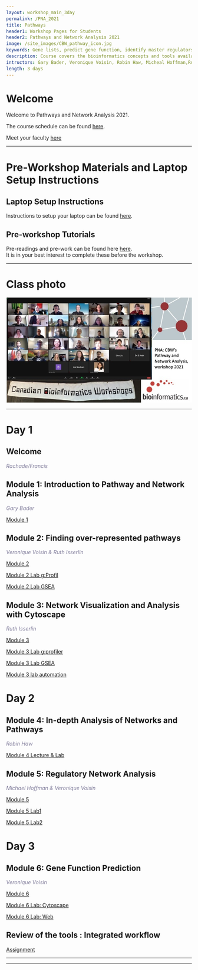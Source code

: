 ```yaml
---
layout: workshop_main_3day
permalink: /PNA_2021
title: Pathways
header1: Workshop Pages for Students
header2: Pathways and Network Analysis 2021
image: /site_images/CBW_pathway_icon.jpg
keywords: Gene lists, predict gene function, identify master regulators
description: Course covers the bioinformatics concepts and tools available for interpreting a gene list using pathway and network information. 
intructors: Gary Bader, Veronique Voisin, Robin Haw, Micheal Hoffman,Ruth Isserlin
length: 3 days
---
```

# Welcome 

Welcome to Pathways and Network Analysis 2021.  

The course schedule can be found [here](https://bioinformaticsdotca.github.io/PNA_2021_schedule).  

Meet your faculty [here](https://baderlab.github.io/CBW_Pathways_2021/index.html#meet-your-faculty)  

***

# Pre-Workshop Materials and Laptop Setup Instructions <a id="preworkshop"></a>

## Laptop Setup Instructions

Instructions to setup your laptop can be found [here](https://baderlab.github.io/CBW_Pathways_2020/welcome.html#pre-workshop).

## Pre-workshop Tutorials

Pre-readings and pre-work can be found here [here](https://baderlab.github.io/CBW_Pathways_2020/welcome.html#pre-workshop-tutorials).  
It is in your best interest to complete these before the workshop.

***


# Class photo

<img src="https://github.com/bioinformatics-ca/PNA_2021/blob/master/PNAClass2021.jpg?raw=true" alt="Class Photo" width="750" />

***  

# Day 1 <a id="day1"></a>

##  Welcome 

  *<font color="#827e9c">Rachade/Francis</font>* 

##  Module 1: Introduction to Pathway and Network Analysis 

  *<font color="#827e9c">Gary Bader</font>*
  
  [Module 1](https://baderlab.github.io/CBW_Pathways_2021/intro.html)
    
##  Module 2: Finding over-represented pathways 

  *<font color="#827e9c">Veronique Voisin & Ruth Isserlin</font>*
  
  [Module 2](https://baderlab.github.io/CBW_Pathways_2021/module-2-finding-over-represented-pathways-veronique-voisin.html)
  
  [Module 2 Lab g:Profil](https://baderlab.github.io/CBW_Pathways_2021/gprofiler-lab.html)
  
  [Module 2 Lab GSEA](https://baderlab.github.io/CBW_Pathways_2021/gsea-lab.html)
  
## Module 3: Network Visualization and Analysis with Cytoscape

 *<font color="#827e9c">Ruth Isserlin</font>*  
  
 [Module 3](https://baderlab.github.io/CBW_Pathways_2021/module-3-network-visualization-and-analysis-with-cytoscape.html)
 
 [Module 3 Lab g:profiler](https://baderlab.github.io/CBW_Pathways_2021/gprofiler-mod3.html)
 
 [Module 3 Lab GSEA](https://baderlab.github.io/CBW_Pathways_2021/gsea-mod3.html)
 
 [Module 3 lab automation](https://baderlab.github.io/CBW_Pathways_2021/automation.html)
 
# Day 2 <a id="day2"></a>

##  Module 4: In-depth Analysis of Networks and Pathways

  *<font color="#827e9c">Robin Haw</font>*
  
  [Module 4 Lecture & Lab](https://baderlab.github.io/CBW_Pathways_2021/module-4-in-depth-analysis-of-networks-and-pathways.html)   
  
 
##  Module 5: Regulatory Network Analysis

  *<font color="#827e9c">Michael Hoffman & Veronique Voisin</font>*
  
  [Module 5](https://baderlab.github.io/CBW_Pathways_2021/intro-regulatory-networks.html)
  
  [Module 5 Lab1](https://baderlab.github.io/CBW_Pathways_2021/regulatory-network-chipseq-lab.html)   
  
  [Module 5 Lab2](https://baderlab.github.io/CBW_Pathways_2021/regulatory-network-lab.html)
  
  
# Day 3 <a id="day3"></a>

## Module 6:  Gene Function Prediction

*<font color="#827e9c">Veronique Voisin</font>*

[Module 6](https://baderlab.github.io/CBW_Pathways_2021/module-6-gene-function-prediction.html)

[Module 6 Lab: Cytoscape](https://baderlab.github.io/CBW_Pathways_2021/genemania-cytoscape.html#genemania_cytoscape)

[Module 6 Lab: Web](https://baderlab.github.io/CBW_Pathways_2021/genemania-web.html)
  
## Review of the tools : Integrated workflow

[Assignment](https://baderlab.github.io/CBW_Pathways_2021/integrated-assignment.html) 

***


*** 
